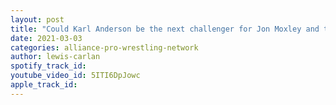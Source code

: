 ```yaml
---
layout: post
title: "Could Karl Anderson be the next challenger for Jon Moxley and the IWGP US Heavyweight Title?"
date: 2021-03-03
categories: alliance-pro-wrestling-network
author: lewis-carlan
spotify_track_id: 
youtube_video_id: 5ITI6DpJowc
apple_track_id: 
---
```

